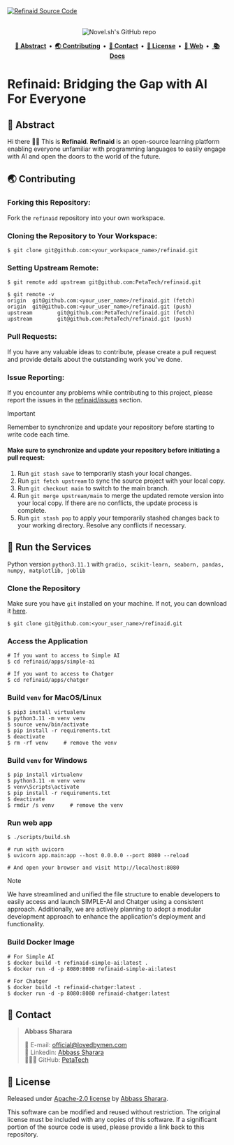 <a href="https://lovedbymen.com">
  <img alt="Refinaid Source Code" src="./.github/banner-thin.png">
</a>

<br />
<br />

<p align="center">
  <img alt="" src="https://img.shields.io/pypi/pyversions/gradio.svg?style=for-the-badge&labelColor=000" />
  <img alt="" src="https://img.shields.io/github/license/PetaTech/refinaid?style=for-the-badge&labelColor=000" />
  <img src="https://img.shields.io/github/stars/PetaTech/refinaid?style=for-the-badge&labelColor=000" alt="Novel.sh's GitHub repo" />
</p>

<p align="center">
  <strong>
    <a href="#-abstract">📍 Abstract</a>&nbsp;&nbsp;&bull;&nbsp;&nbsp;<a href="#-contributing">🌏 Contributing</a>&nbsp;&nbsp;&bull;&nbsp;&nbsp;<a href="#-contact">📲 Contact</a>&nbsp;&nbsp;&bull;&nbsp;&nbsp;<a href="#-license">🪪 License</a>&nbsp;&nbsp;&bull;&nbsp;&nbsp;<a href="https://refinaid.lovedbymen.com/">🐻 Web</a>&nbsp;&nbsp;&bull;&nbsp;&nbsp;<a href="https://refinaid-docs.lovedbymen.app/"> 📚 Docs</a>
  </strong>
</p>


# Refinaid: Bridging the Gap with AI For Everyone

## 📍 Abstract

Hi there 👋🏻 This is **Refinaid**. **Refinaid** is an open-source learning platform enabling everyone unfamiliar with programming languages to easily engage with AI and open the doors to the world of the future.

## 🌏 Contributing

### Forking this Repository:

Fork the `refinaid` repository into your own workspace.

### Cloning the Repository to Your Workspace:

```shell
$ git clone git@github.com:<your_workspace_name>/refinaid.git
```

### Setting Upstream Remote:

```shell
$ git remote add upstream git@github.com:PetaTech/refinaid.git

$ git remote -v
origin  git@github.com:<your_user_name>/refinaid.git (fetch)
origin  git@github.com:<your_user_name>/refinaid.git (push)
upstream        git@github.com:PetaTech/refinaid.git (fetch)
upstream        git@github.com:PetaTech/refinaid.git (push)
```
### Pull Requests:

If you have any valuable ideas to contribute, please create a pull request and provide details about the outstanding work you've done.

### Issue Reporting:

If you encounter any problems while contributing to this project, please report the issues in the [refinaid/issues](https://github.com/PetaTech/refinaid/issues) section.

> [!IMPORTANT]  
> Remember to synchronize and update your repository before starting to write code each time.
> #### Make sure to synchronize and update your repository before initiating a pull request:
> 1. Run `git stash save` to temporarily stash your local changes.
> 2. Run `git fetch upstream` to sync the source project with your local copy.
> 3. Run `git checkout main` to switch to the main branch.
> 4. Run `git merge upstream/main` to merge the updated remote version into your local copy. If there are no conflicts, the update process is complete.
> 5. Run `git stash pop` to apply your temporarily stashed changes back to your working directory. Resolve any conflicts if necessary.

## 🤖 Run the Services

Python version `python3.11.1` with `gradio, scikit-learn, seaborn, pandas, numpy, matplotlib, joblib`

### Clone the Repository

Make sure you have `git` installed on your machine. If not, you can download it [here](https://git-scm.com/downloads).


```shell
$ git clone git@github.com:<your_user_name>/refinaid.git
```

### Access the Application

```shell
# If you want to access to Simple AI
$ cd refinaid/apps/simple-ai

# If you want to access to Chatger
$ cd refinaid/apps/chatger
```


### Build `venv` for MacOS/Linux

```shell
$ pip3 install virtualenv
$ python3.11 -m venv venv
$ source venv/bin/activate
$ pip install -r requirements.txt
$ deactivate
$ rm -rf venv     # remove the venv
```

### Build `venv` for Windows
```shell
$ pip install virtualenv
$ python3.11 -m venv venv
$ venv\Scripts\activate
$ pip install -r requirements.txt
$ deactivate
$ rmdir /s venv     # remove the venv
```

### Run web app
```shell
$ ./scripts/build.sh

# run with uvicorn
$ uvicorn app.main:app --host 0.0.0.0 --port 8080 --reload

# And open your browser and visit http://localhost:8080
```

> [!NOTE]
> We have streamlined and unified the file structure to enable developers to easily access and launch SIMPLE-AI and Chatger using a consistent approach. Additionally, we are actively planning to adopt a modular development approach to enhance the application's deployment and functionality.

### Build Docker Image

```shell
# For Simple AI
$ docker build -t refinaid-simple-ai:latest .
$ docker run -d -p 8080:8080 refinaid-simple-ai:latest

# For Chatger
$ docker build -t refinaid-chatger:latest .
$ docker run -d -p 8080:8080 refinaid-chatger:latest
```

## 📲 Contact

> **Abbass Sharara**
> 
> <aside>
>   📩 E-mail: <a href="mailto:official@lovedbymen.com">official@lovedbymen.com</a>
> <br>
>   🧳 Linkedin: <a href="https://www.linkedin.com/in/Abbass-Sharara/">Abbass Sharara</a>
> <br>
>   👨🏻‍💻 GitHub: <a href="https://github.com/PetaTech">PetaTech</a>
>    
> </aside>

## 🪪 License

Released under [Apache-2.0 license](./LICENSE) by [Abbass Sharara](https://github.com/PetaTech).

This software can be modified and reused without restriction.
The original license must be included with any copies of this software.
If a significant portion of the source code is used, please provide a link back to this repository.
